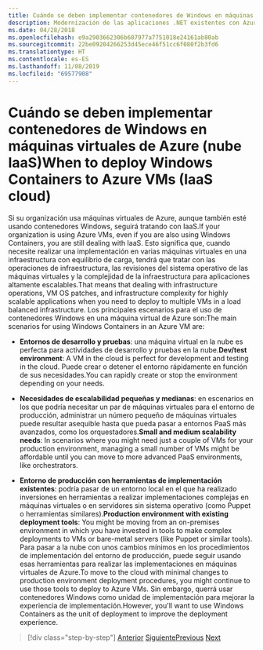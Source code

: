 ```yaml
---
title: Cuándo se deben implementar contenedores de Windows en máquinas virtuales de Azure (nube IaaS)
description: Modernización de las aplicaciones .NET existentes con Azure Clour y contenedores Windows | Cuándo se deben implementar contenedores Windows en máquinas virtuales de Azure (nube IaaS)
ms.date: 04/28/2018
ms.openlocfilehash: e9a2903662306b607977a7751018e24161ab80ab
ms.sourcegitcommit: 22be09204266253d45ece46f51cc6f080f2b3fd6
ms.translationtype: HT
ms.contentlocale: es-ES
ms.lasthandoff: 11/08/2019
ms.locfileid: "69577908"
---
```

# <a name="when-to-deploy-windows-containers-to-azure-vms-iaas-cloud"></a><span data-ttu-id="646da-103">Cuándo se deben implementar contenedores de Windows en máquinas virtuales de Azure (nube IaaS)</span><span class="sxs-lookup"><span data-stu-id="646da-103">When to deploy Windows Containers to Azure VMs (IaaS cloud)</span></span>

<span data-ttu-id="646da-104">Si su organización usa máquinas virtuales de Azure, aunque también esté usando contenedores Windows, seguirá tratando con IaaS.</span><span class="sxs-lookup"><span data-stu-id="646da-104">If your organization is using Azure VMs, even if you are also using Windows Containers, you are still dealing with IaaS.</span></span> <span data-ttu-id="646da-105">Esto significa que, cuando necesite realizar una implementación en varias máquinas virtuales en una infraestructura con equilibrio de carga, tendrá que tratar con las operaciones de infraestructura, las revisiones del sistema operativo de las máquinas virtuales y la complejidad de la infraestructura para aplicaciones altamente escalables.</span><span class="sxs-lookup"><span data-stu-id="646da-105">That means that dealing with infrastructure operations, VM OS patches, and infrastructure complexity for highly scalable applications when you need to deploy to multiple VMs in a load balanced infrastructure.</span></span> <span data-ttu-id="646da-106">Los principales escenarios para el uso de contenedores Windows en una máquina virtual de Azure son:</span><span class="sxs-lookup"><span data-stu-id="646da-106">The main scenarios for using Windows Containers in an Azure VM are:</span></span>

- <span data-ttu-id="646da-107">**Entornos de desarrollo y pruebas**: una máquina virtual en la nube es perfecta para actividades de desarrollo y pruebas en la nube.</span><span class="sxs-lookup"><span data-stu-id="646da-107">**Dev/test environment**: A VM in the cloud is perfect for development and testing in the cloud.</span></span> <span data-ttu-id="646da-108">Puede crear o detener el entorno rápidamente en función de sus necesidades.</span><span class="sxs-lookup"><span data-stu-id="646da-108">You can rapidly create or stop the environment depending on your needs.</span></span>

- <span data-ttu-id="646da-109">**Necesidades de escalabilidad pequeñas y medianas**: en escenarios en los que podría necesitar un par de máquinas virtuales para el entorno de producción, administrar un número pequeño de máquinas virtuales puede resultar asequible hasta que pueda pasar a entornos PaaS más avanzados, como los orquestadores.</span><span class="sxs-lookup"><span data-stu-id="646da-109">**Small and medium scalability needs**: In scenarios where you might need just a couple of VMs for your production environment, managing a small number of VMs might be affordable until you can move to more advanced PaaS environments, like orchestrators.</span></span>

- <span data-ttu-id="646da-110">**Entorno de producción con herramientas de implementación existentes**: podría pasar de un entorno local en el que ha realizado inversiones en herramientas a realizar implementaciones complejas en máquinas virtuales o en servidores sin sistema operativo (como Puppet o herramientas similares).</span><span class="sxs-lookup"><span data-stu-id="646da-110">**Production environment with existing deployment tools**: You might be moving from an on-premises environment in which you have invested in tools to make complex deployments to VMs or bare-metal servers (like Puppet or similar tools).</span></span> <span data-ttu-id="646da-111">Para pasar a la nube con unos cambios mínimos en los procedimientos de implementación del entorno de producción, puede seguir usando esas herramientas para realizar las implementaciones en máquinas virtuales de Azure.</span><span class="sxs-lookup"><span data-stu-id="646da-111">To move to the cloud with minimal changes to production environment deployment procedures, you might continue to use those tools to deploy to Azure VMs.</span></span> <span data-ttu-id="646da-112">Sin embargo, querrá usar contenedores Windows como unidad de implementación para mejorar la experiencia de implementación.</span><span class="sxs-lookup"><span data-stu-id="646da-112">However, you'll want to use Windows Containers as the unit of deployment to improve the deployment experience.</span></span>

>[!div class="step-by-step"]
><span data-ttu-id="646da-113">[Anterior](when-to-deploy-windows-containers-in-your-on-premises-iaas-vm-infrastructure.md)
>[Siguiente](when-to-deploy-windows-containers-to-azure-container-instances-ACI.md)</span><span class="sxs-lookup"><span data-stu-id="646da-113">[Previous](when-to-deploy-windows-containers-in-your-on-premises-iaas-vm-infrastructure.md)
[Next](when-to-deploy-windows-containers-to-azure-container-instances-ACI.md)</span></span>
